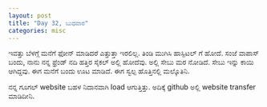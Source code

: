 ```yaml
---
layout: post
title: "Day 32, ಬುಧವಾರ"
categories: misc
---
```


ಇವತ್ತು ಬೆಳಗ್ಗೆ ಮನೆಗೆ ಫೋನ್ ಮಾಡಿದರೆ ಎತ್ತುತ್ತಾ ಇರಲಿಲ್ಲ. ತಿಂಡಿ ಮುಗಿಸಿ ಹಾಸ್ಪಿಟಲ್ ಗೆ ಹೋದೆ. 
ಸಂಜೆ ವಾಪಾಸ್ ಬಂದು, ನಾನು ನನ್ನ ಫ್ರೆಂಡ್ ನದಿ ಹತ್ತಿರ ಸೈಕಲ್ ಅಲ್ಲಿ ಹೋದೆವು. ಅಲ್ಲಿ ಸೇಬು ಮರ ನೋಡಿದೆ. ಸೇಬು ಇನ್ನು ಕಾಯಿ ಆಗಿದ್ದವು. ಈಗ ಮನೆಗೆ ಬಂದು ಊಟ ಮಾಡಿದೆ. ಈಗ ಸ್ವಲ್ಪ ಹೊತ್ತಿನಲ್ಲಿ ಮಲ್ಕೊತಿನಿ.

ನನ್ನ ಗೂಗಲ್ website ಬಹಳ ನಿದಾನವಾಗಿ load ಆಗುತ್ತಿತ್ತು. ಅದಿಕ್ಕೆ github ಅಲ್ಲಿ website transfer ಮಾಡಿದೀನಿ.
